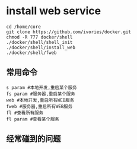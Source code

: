 # install web service
    cd /home/core
    git clone https://github.com/ivories/docker.git
    chmod -R 777 docker/shell
    ./docker/shell/shell_init
    ./docker/shell/install_web
    ./docker/shell/fweb

## 常用命令

    s param #本地开发,重启某个服务
    fs param #服务器,重启某个服务
    web #本地开发,重启所有WEB服务
    fweb #服务器,重启所有WEB服务
    fl #查看所有服务
    fl param #查看某个服务

## 经常碰到的问题


